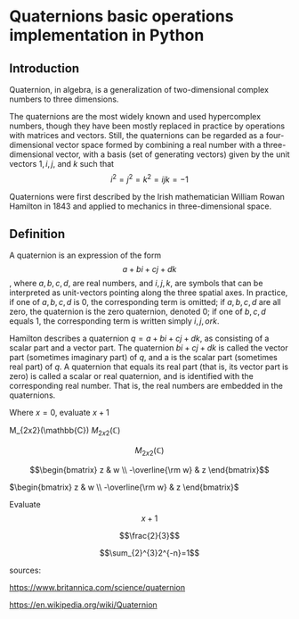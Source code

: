 # Quaternions basic operations implementation in Python
## Introduction
Quaternion, in algebra, is a generalization of two-dimensional complex numbers to three dimensions. 

The quaternions are the most widely known and used hypercomplex numbers, though they have been mostly replaced in practice by operations with matrices and vectors. Still, the quaternions can be regarded as a four-dimensional vector space formed by combining a real number with a three-dimensional vector, with a basis (set of generating vectors) given by the unit vectors $1, i, j$, and $k$ such that
$$i^2 = j^2 = k^2 = ijk = −1$$

Quaternions were first described by the Irish mathematician William Rowan Hamilton in 1843 and applied to mechanics in three-dimensional space. 



## Definition
A quaternion is an expression of the form
$$a + b i + c j + d k$$,
where $a, b, c, d$, are real numbers, and $i, j, k$, are symbols that can be interpreted as unit-vectors pointing along the three spatial axes. 
In practice, if one of $a, b, c, d$ is $0$, the corresponding term is omitted; 
if $a, b, c, d$ are all zero, the quaternion is the zero quaternion, denoted 0; 
if one of $b, c, d$ equals $1$, the corresponding term is written simply $i, j, or k$.  

Hamilton describes a quaternion $q = a + b i + c j + d k$, as consisting of a scalar part and a vector part. The quaternion $b i + c j + d k$ is called the vector part (sometimes imaginary part) of $q$, and a is the scalar part (sometimes real part) of $q$. A quaternion that equals its real part (that is, its vector part is zero) is called a scalar or real quaternion, and is identified with the corresponding real number. That is, the real numbers are embedded in the quaternions.


Where $x = 0$, evaluate $x + 1$

M_{2x2}(\mathbb{C})
$M_{2x2}(\mathbb{C})$

$$M_{2x2}(\mathbb{C})$$


$$\begin{bmatrix}
z & w \\
-\overline{\rm w} & z 
\end{bmatrix}$$


$\begin{bmatrix}
z & w \\
-\overline{\rm w} & z 
\end{bmatrix}$


Evaluate
$$x + 1$$


$$\frac{2}{3}$$


$$\sum_{2}^{3}2^{-n}=1$$

sources:

https://www.britannica.com/science/quaternion

https://en.wikipedia.org/wiki/Quaternion
